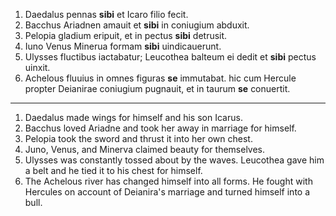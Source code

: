 1. Daedalus pennas **sibi** et Icaro filio fecit.
2. Bacchus Ariadnen amauit et **sibi** in coniugium abduxit.
3. Pelopia gladium eripuit, et in pectus **sibi** detrusit.
4. Iuno Venus Minerua formam **sibi** uindicauerunt.
5. Ulysses fluctibus iactabatur; Leucothea balteum ei dedit et **sibi** pectus uinxit.
6. Achelous fluuius in omnes figuras **se** immutabat. hic cum Hercule propter Deianirae coniugium pugnauit, et in taurum **se** conuertit.

--------------

1. Daedalus made wings for himself and his son Icarus.
2. Bacchus loved Ariadne and took her away in marriage for himself.
3. Pelopia took the sword and thrust it into her own chest.
4. Juno, Venus, and Minerva claimed beauty for themselves.
5. Ulysses was constantly tossed about by the waves. Leucothea gave him a belt and he tied it to his chest for himself.
6. The Achelous river has changed himself into all forms. He fought with Hercules on account of Deianira's marriage and turned himself into a bull.
